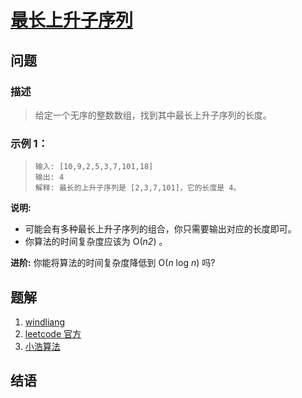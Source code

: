 # [最长上升子序列](https://leetcode-cn.com/problems/maximum-subarray/)

## 问题

### 描述

> 给定一个无序的整数数组，找到其中最长上升子序列的长度。

### **示例 1：**

> ```text
> 输入: [10,9,2,5,3,7,101,18]
> 输出: 4
> 解释: 最长的上升子序列是 [2,3,7,101]，它的长度是 4。
> ```

**说明:**

- 可能会有多种最长上升子序列的组合，你只需要输出对应的长度即可。
- 你算法的时间复杂度应该为 O(_n2_) 。

**进阶:** 你能将算法的时间复杂度降低到 O(_n_ log _n_) 吗?

## 题解

1. [windliang](https://leetcode.wang/leetCode-6-ZigZag-Conversion.html)
2. [leetcode 官方](https://leetcode-cn.com/problems/zigzag-conversion/solution/z-zi-xing-bian-huan-by-leetcode/)
3. [小浩算法](https://www.geekxh.com/1.0.数组系列/009.html#_02、题目分析)

## 结语

